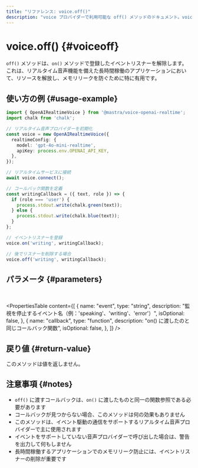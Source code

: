 ```yaml
---
title: "リファレンス: voice.off()"
description: "voice プロバイダーで利用可能な off() メソッドのドキュメント。voice の各種イベントに登録されたリスナーを解除します。"
---
```


# voice.off() \{#voiceoff\}

`off()` メソッドは、`on()` メソッドで登録したイベントリスナーを解除します。これは、リアルタイム音声機能を備えた長時間稼働のアプリケーションにおいて、リソースを解放し、メモリリークを防ぐために特に有用です。

## 使い方の例 \{#usage-example\}

```typescript
import { OpenAIRealtimeVoice } from '@mastra/voice-openai-realtime';
import chalk from 'chalk';

// リアルタイム音声プロバイダーを初期化
const voice = new OpenAIRealtimeVoice({
  realtimeConfig: {
    model: 'gpt-4o-mini-realtime',
    apiKey: process.env.OPENAI_API_KEY,
  },
});

// リアルタイムサービスに接続
await voice.connect();

// コールバック関数を定義
const writingCallback = ({ text, role }) => {
  if (role === 'user') {
    process.stdout.write(chalk.green(text));
  } else {
    process.stdout.write(chalk.blue(text));
  }
};

// イベントリスナーを登録
voice.on('writing', writingCallback);

// 後でリスナーを削除する場合
voice.off('writing', writingCallback);
```

## パラメータ \{#parameters\}

<br />

<PropertiesTable
  content={[
  {
    name: "event",
    type: "string",
    description:
      "監視を停止するイベント名（例：'speaking'、'writing'、'error'）",
    isOptional: false,
  },
  {
    name: "callback",
    type: "function",
    description: "on() に渡したのと同じコールバック関数",
    isOptional: false,
  },
]}
/>

## 戻り値 \{#return-value\}

このメソッドは値を返しません。

## 注意事項 \{#notes\}

* `off()` に渡すコールバックは、`on()` に渡したものと同一の関数参照である必要があります
* コールバックが見つからない場合、このメソッドは何の効果もありません
* このメソッドは、イベント駆動の通信をサポートするリアルタイム音声プロバイダーで主に使用されます
* イベントをサポートしていない音声プロバイダーで呼び出した場合は、警告を出力して何もしません
* 長時間稼働するアプリケーションでのメモリリーク防止には、イベントリスナーの削除が重要です